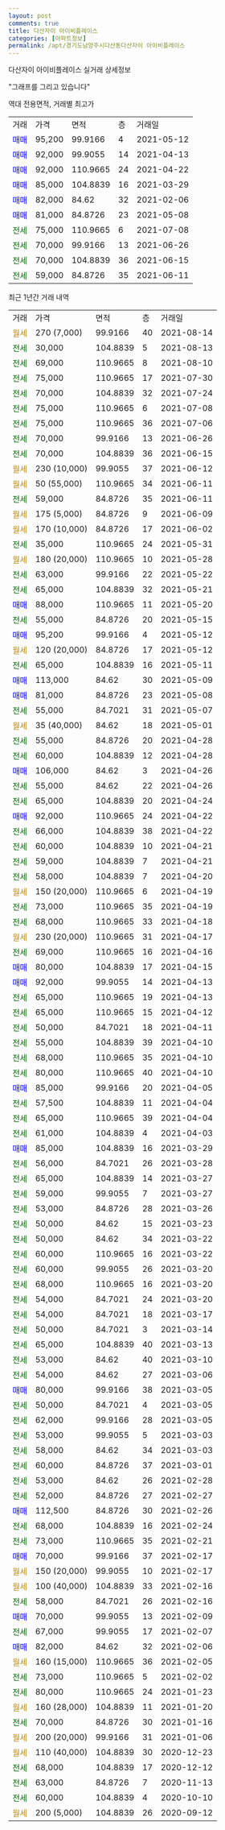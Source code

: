 ```yaml
---
layout: post
comments: true
title: 다산자이 아이비플레이스
categories: [아파트정보]
permalink: /apt/경기도남양주시다산동다산자이 아이비플레이스
---
```


다산자이 아이비플레이스 실거래 상세정보

<script type="text/javascript">
  google.charts.load('current', {'packages':['line', 'corechart']});
  google.charts.setOnLoadCallback(drawChart);

  function drawChart() {
    var data = new google.visualization.DataTable();
    data.addColumn('date', '거래일');
    data.addColumn('number', "매매");
    data.addColumn('number', "전세");
    data.addColumn('number', "전매");

    data.addRows([[new Date(Date.parse("2021-08-14")), null, null, null], [new Date(Date.parse("2021-08-13")), null, 30000, null], [new Date(Date.parse("2021-08-10")), null, 69000, null], [new Date(Date.parse("2021-07-30")), null, 75000, null], [new Date(Date.parse("2021-07-24")), null, 70000, null], [new Date(Date.parse("2021-07-08")), null, 75000, null], [new Date(Date.parse("2021-07-06")), null, 75000, null], [new Date(Date.parse("2021-06-26")), null, 70000, null], [new Date(Date.parse("2021-06-15")), null, 70000, null], [new Date(Date.parse("2021-06-12")), null, null, null], [new Date(Date.parse("2021-06-11")), null, null, null], [new Date(Date.parse("2021-06-11")), null, 59000, null], [new Date(Date.parse("2021-06-09")), null, null, null], [new Date(Date.parse("2021-06-02")), null, null, null], [new Date(Date.parse("2021-05-31")), null, 35000, null], [new Date(Date.parse("2021-05-28")), null, null, null], [new Date(Date.parse("2021-05-22")), null, 63000, null], [new Date(Date.parse("2021-05-21")), null, 65000, null], [new Date(Date.parse("2021-05-20")), 88000, null, null], [new Date(Date.parse("2021-05-15")), null, 55000, null], [new Date(Date.parse("2021-05-12")), 95200, null, null], [new Date(Date.parse("2021-05-12")), null, null, null], [new Date(Date.parse("2021-05-11")), null, 65000, null], [new Date(Date.parse("2021-05-09")), 113000, null, null], [new Date(Date.parse("2021-05-08")), 81000, null, null], [new Date(Date.parse("2021-05-07")), null, 55000, null], [new Date(Date.parse("2021-05-01")), null, null, null], [new Date(Date.parse("2021-04-28")), null, 55000, null], [new Date(Date.parse("2021-04-28")), null, 60000, null], [new Date(Date.parse("2021-04-26")), 106000, null, null], [new Date(Date.parse("2021-04-26")), null, 55000, null], [new Date(Date.parse("2021-04-24")), null, 65000, null], [new Date(Date.parse("2021-04-22")), 92000, null, null], [new Date(Date.parse("2021-04-22")), null, 66000, null], [new Date(Date.parse("2021-04-21")), null, 60000, null], [new Date(Date.parse("2021-04-21")), null, 59000, null], [new Date(Date.parse("2021-04-20")), null, 58000, null], [new Date(Date.parse("2021-04-19")), null, null, null], [new Date(Date.parse("2021-04-19")), null, 73000, null], [new Date(Date.parse("2021-04-18")), null, 68000, null], [new Date(Date.parse("2021-04-17")), null, null, null], [new Date(Date.parse("2021-04-16")), null, 69000, null], [new Date(Date.parse("2021-04-15")), 80000, null, null], [new Date(Date.parse("2021-04-13")), 92000, null, null], [new Date(Date.parse("2021-04-13")), null, 65000, null], [new Date(Date.parse("2021-04-12")), null, 65000, null], [new Date(Date.parse("2021-04-11")), null, 50000, null], [new Date(Date.parse("2021-04-10")), null, 55000, null], [new Date(Date.parse("2021-04-10")), null, 68000, null], [new Date(Date.parse("2021-04-10")), null, 80000, null], [new Date(Date.parse("2021-04-05")), 85000, null, null], [new Date(Date.parse("2021-04-04")), null, 57500, null], [new Date(Date.parse("2021-04-04")), null, 65000, null], [new Date(Date.parse("2021-04-03")), null, 61000, null], [new Date(Date.parse("2021-03-29")), 85000, null, null], [new Date(Date.parse("2021-03-28")), null, 56000, null], [new Date(Date.parse("2021-03-27")), null, 65000, null], [new Date(Date.parse("2021-03-27")), null, 59000, null], [new Date(Date.parse("2021-03-26")), null, 53000, null], [new Date(Date.parse("2021-03-23")), null, 50000, null], [new Date(Date.parse("2021-03-22")), null, 50000, null], [new Date(Date.parse("2021-03-22")), null, 60000, null], [new Date(Date.parse("2021-03-20")), null, 60000, null], [new Date(Date.parse("2021-03-20")), null, 68000, null], [new Date(Date.parse("2021-03-20")), null, 54000, null], [new Date(Date.parse("2021-03-17")), null, 54000, null], [new Date(Date.parse("2021-03-14")), null, 50000, null], [new Date(Date.parse("2021-03-13")), null, 65000, null], [new Date(Date.parse("2021-03-10")), null, 53000, null], [new Date(Date.parse("2021-03-06")), null, 54000, null], [new Date(Date.parse("2021-03-05")), 80000, null, null], [new Date(Date.parse("2021-03-05")), null, 50000, null], [new Date(Date.parse("2021-03-05")), null, 62000, null], [new Date(Date.parse("2021-03-03")), null, 53000, null], [new Date(Date.parse("2021-03-03")), null, 58000, null], [new Date(Date.parse("2021-03-01")), null, 60000, null], [new Date(Date.parse("2021-02-28")), null, 53000, null], [new Date(Date.parse("2021-02-27")), null, 52000, null], [new Date(Date.parse("2021-02-26")), 112500, null, null], [new Date(Date.parse("2021-02-24")), null, 68000, null], [new Date(Date.parse("2021-02-21")), null, 73000, null], [new Date(Date.parse("2021-02-17")), 70000, null, null], [new Date(Date.parse("2021-02-17")), null, null, null], [new Date(Date.parse("2021-02-16")), null, null, null], [new Date(Date.parse("2021-02-16")), null, 58000, null], [new Date(Date.parse("2021-02-09")), 70000, null, null], [new Date(Date.parse("2021-02-07")), null, 67000, null], [new Date(Date.parse("2021-02-06")), 82000, null, null], [new Date(Date.parse("2021-02-05")), null, null, null], [new Date(Date.parse("2021-02-02")), null, 73000, null], [new Date(Date.parse("2021-01-23")), null, 80000, null], [new Date(Date.parse("2021-01-20")), null, null, null], [new Date(Date.parse("2021-01-16")), null, 70000, null], [new Date(Date.parse("2021-01-06")), null, null, null], [new Date(Date.parse("2020-12-23")), null, null, null], [new Date(Date.parse("2020-12-12")), null, 68000, null], [new Date(Date.parse("2020-11-13")), null, 63000, null], [new Date(Date.parse("2020-10-10")), null, 60000, null], [new Date(Date.parse("2020-09-12")), null, null, null]]);

    var options = {
      hAxis: {
        format: 'yyyy/MM/dd'
      },    
      lineWidth: 0,
      pointsVisible: true,    
      title: '최근 1년간 유형별 실거래가 분포',
      legend: { position: 'bottom' }
    };

    var formatter = new google.visualization.NumberFormat({pattern:'###,###'} );
    formatter.format(data, 1);
    formatter.format(data, 2);
    
    setTimeout(function() {
        var chart = new google.visualization.LineChart(document.getElementById('columnchart_material'));
        chart.draw(data, (options));
        document.getElementById('loading').style.display = 'none';
    }, 1000);
  }
</script>


<div id="loading" style="z-index:20; display: block; margin-left: 0px">"그래프를 그리고 있습니다"</div>
<div id="columnchart_material" style="width: 95%; margin-left: 0px; display: block"></div>

역대 전용면적, 거래별 최고가
<table class="sortable">
    <tr>
      <td>거래</td>
      <td>가격</td>
      <td>면적</td>
      <td>층</td>
      <td>거래일</td>
    </tr>
        <tr>
          <td><a style="color: blue">매매</a></td>
          <td>95,200</td>
          <td>99.9166</td>
          <td>4</td>
          <td>2021-05-12</td>
        </tr>            <tr>
          <td><a style="color: blue">매매</a></td>
          <td>92,000</td>
          <td>99.9055</td>
          <td>14</td>
          <td>2021-04-13</td>
        </tr>            <tr>
          <td><a style="color: blue">매매</a></td>
          <td>92,000</td>
          <td>110.9665</td>
          <td>24</td>
          <td>2021-04-22</td>
        </tr>            <tr>
          <td><a style="color: blue">매매</a></td>
          <td>85,000</td>
          <td>104.8839</td>
          <td>16</td>
          <td>2021-03-29</td>
        </tr>            <tr>
          <td><a style="color: blue">매매</a></td>
          <td>82,000</td>
          <td>84.62</td>
          <td>32</td>
          <td>2021-02-06</td>
        </tr>            <tr>
          <td><a style="color: blue">매매</a></td>
          <td>81,000</td>
          <td>84.8726</td>
          <td>23</td>
          <td>2021-05-08</td>
        </tr>        
        <tr>
              <td><a style="color: darkgreen">전세</a></td>
              <td>75,000</td>
              <td>110.9665</td>
              <td>6</td>
              <td>2021-07-08</td>
            </tr>            <tr>
              <td><a style="color: darkgreen">전세</a></td>
              <td>70,000</td>
              <td>99.9166</td>
              <td>13</td>
              <td>2021-06-26</td>
            </tr>            <tr>
              <td><a style="color: darkgreen">전세</a></td>
              <td>70,000</td>
              <td>104.8839</td>
              <td>36</td>
              <td>2021-06-15</td>
            </tr>            <tr>
              <td><a style="color: darkgreen">전세</a></td>
              <td>59,000</td>
              <td>84.8726</td>
              <td>35</td>
              <td>2021-06-11</td>
            </tr>        
    
</table>

최근 1년간 거래 내역

<table class="sortable">
    <tr>
      <td>거래</td>
      <td>가격</td>
      <td>면적</td>
      <td>층</td>
      <td>거래일</td>
    </tr>
    <tr>
      <td><a style="color: darkgoldenrod">월세</a></td>
      <td>270 (7,000)</td>
      <td>99.9166</td>
      <td>40</td>
      <td>2021-08-14</td>
    </tr>          <tr>
      <td><a style="color: darkgreen">전세</a></td>
      <td>30,000</td>
      <td>104.8839</td>
      <td>5</td>
      <td>2021-08-13</td>
    </tr>          <tr>
      <td><a style="color: darkgreen">전세</a></td>
      <td>69,000</td>
      <td>110.9665</td>
      <td>8</td>
      <td>2021-08-10</td>
    </tr>          <tr>
      <td><a style="color: darkgreen">전세</a></td>
      <td>75,000</td>
      <td>110.9665</td>
      <td>17</td>
      <td>2021-07-30</td>
    </tr>          <tr>
      <td><a style="color: darkgreen">전세</a></td>
      <td>70,000</td>
      <td>104.8839</td>
      <td>32</td>
      <td>2021-07-24</td>
    </tr>          <tr>
      <td><a style="color: darkgreen">전세</a></td>
      <td>75,000</td>
      <td>110.9665</td>
      <td>6</td>
      <td>2021-07-08</td>
    </tr>          <tr>
      <td><a style="color: darkgreen">전세</a></td>
      <td>75,000</td>
      <td>110.9665</td>
      <td>36</td>
      <td>2021-07-06</td>
    </tr>          <tr>
      <td><a style="color: darkgreen">전세</a></td>
      <td>70,000</td>
      <td>99.9166</td>
      <td>13</td>
      <td>2021-06-26</td>
    </tr>          <tr>
      <td><a style="color: darkgreen">전세</a></td>
      <td>70,000</td>
      <td>104.8839</td>
      <td>36</td>
      <td>2021-06-15</td>
    </tr>          <tr>
      <td><a style="color: darkgoldenrod">월세</a></td>
      <td>230 (10,000)</td>
      <td>99.9055</td>
      <td>37</td>
      <td>2021-06-12</td>
    </tr>          <tr>
      <td><a style="color: darkgoldenrod">월세</a></td>
      <td>50 (55,000)</td>
      <td>110.9665</td>
      <td>34</td>
      <td>2021-06-11</td>
    </tr>          <tr>
      <td><a style="color: darkgreen">전세</a></td>
      <td>59,000</td>
      <td>84.8726</td>
      <td>35</td>
      <td>2021-06-11</td>
    </tr>          <tr>
      <td><a style="color: darkgoldenrod">월세</a></td>
      <td>175 (5,000)</td>
      <td>84.8726</td>
      <td>9</td>
      <td>2021-06-09</td>
    </tr>          <tr>
      <td><a style="color: darkgoldenrod">월세</a></td>
      <td>170 (10,000)</td>
      <td>84.8726</td>
      <td>17</td>
      <td>2021-06-02</td>
    </tr>          <tr>
      <td><a style="color: darkgreen">전세</a></td>
      <td>35,000</td>
      <td>110.9665</td>
      <td>24</td>
      <td>2021-05-31</td>
    </tr>          <tr>
      <td><a style="color: darkgoldenrod">월세</a></td>
      <td>180 (20,000)</td>
      <td>110.9665</td>
      <td>10</td>
      <td>2021-05-28</td>
    </tr>          <tr>
      <td><a style="color: darkgreen">전세</a></td>
      <td>63,000</td>
      <td>99.9166</td>
      <td>22</td>
      <td>2021-05-22</td>
    </tr>          <tr>
      <td><a style="color: darkgreen">전세</a></td>
      <td>65,000</td>
      <td>104.8839</td>
      <td>32</td>
      <td>2021-05-21</td>
    </tr>          <tr>
      <td><a style="color: blue">매매</a></td>
      <td>88,000</td>
      <td>110.9665</td>
      <td>11</td>
      <td>2021-05-20</td>
    </tr>          <tr>
      <td><a style="color: darkgreen">전세</a></td>
      <td>55,000</td>
      <td>84.8726</td>
      <td>20</td>
      <td>2021-05-15</td>
    </tr>          <tr>
      <td><a style="color: blue">매매</a></td>
      <td>95,200</td>
      <td>99.9166</td>
      <td>4</td>
      <td>2021-05-12</td>
    </tr>          <tr>
      <td><a style="color: darkgoldenrod">월세</a></td>
      <td>120 (20,000)</td>
      <td>84.8726</td>
      <td>17</td>
      <td>2021-05-12</td>
    </tr>          <tr>
      <td><a style="color: darkgreen">전세</a></td>
      <td>65,000</td>
      <td>104.8839</td>
      <td>16</td>
      <td>2021-05-11</td>
    </tr>          <tr>
      <td><a style="color: blue">매매</a></td>
      <td>113,000</td>
      <td>84.62</td>
      <td>30</td>
      <td>2021-05-09</td>
    </tr>          <tr>
      <td><a style="color: blue">매매</a></td>
      <td>81,000</td>
      <td>84.8726</td>
      <td>23</td>
      <td>2021-05-08</td>
    </tr>          <tr>
      <td><a style="color: darkgreen">전세</a></td>
      <td>55,000</td>
      <td>84.7021</td>
      <td>31</td>
      <td>2021-05-07</td>
    </tr>          <tr>
      <td><a style="color: darkgoldenrod">월세</a></td>
      <td>35 (40,000)</td>
      <td>84.62</td>
      <td>18</td>
      <td>2021-05-01</td>
    </tr>          <tr>
      <td><a style="color: darkgreen">전세</a></td>
      <td>55,000</td>
      <td>84.8726</td>
      <td>20</td>
      <td>2021-04-28</td>
    </tr>          <tr>
      <td><a style="color: darkgreen">전세</a></td>
      <td>60,000</td>
      <td>104.8839</td>
      <td>12</td>
      <td>2021-04-28</td>
    </tr>          <tr>
      <td><a style="color: blue">매매</a></td>
      <td>106,000</td>
      <td>84.62</td>
      <td>3</td>
      <td>2021-04-26</td>
    </tr>          <tr>
      <td><a style="color: darkgreen">전세</a></td>
      <td>55,000</td>
      <td>84.62</td>
      <td>22</td>
      <td>2021-04-26</td>
    </tr>          <tr>
      <td><a style="color: darkgreen">전세</a></td>
      <td>65,000</td>
      <td>104.8839</td>
      <td>20</td>
      <td>2021-04-24</td>
    </tr>          <tr>
      <td><a style="color: blue">매매</a></td>
      <td>92,000</td>
      <td>110.9665</td>
      <td>24</td>
      <td>2021-04-22</td>
    </tr>          <tr>
      <td><a style="color: darkgreen">전세</a></td>
      <td>66,000</td>
      <td>104.8839</td>
      <td>38</td>
      <td>2021-04-22</td>
    </tr>          <tr>
      <td><a style="color: darkgreen">전세</a></td>
      <td>60,000</td>
      <td>104.8839</td>
      <td>10</td>
      <td>2021-04-21</td>
    </tr>          <tr>
      <td><a style="color: darkgreen">전세</a></td>
      <td>59,000</td>
      <td>104.8839</td>
      <td>7</td>
      <td>2021-04-21</td>
    </tr>          <tr>
      <td><a style="color: darkgreen">전세</a></td>
      <td>58,000</td>
      <td>104.8839</td>
      <td>7</td>
      <td>2021-04-20</td>
    </tr>          <tr>
      <td><a style="color: darkgoldenrod">월세</a></td>
      <td>150 (20,000)</td>
      <td>110.9665</td>
      <td>6</td>
      <td>2021-04-19</td>
    </tr>          <tr>
      <td><a style="color: darkgreen">전세</a></td>
      <td>73,000</td>
      <td>110.9665</td>
      <td>35</td>
      <td>2021-04-19</td>
    </tr>          <tr>
      <td><a style="color: darkgreen">전세</a></td>
      <td>68,000</td>
      <td>110.9665</td>
      <td>33</td>
      <td>2021-04-18</td>
    </tr>          <tr>
      <td><a style="color: darkgoldenrod">월세</a></td>
      <td>230 (20,000)</td>
      <td>110.9665</td>
      <td>31</td>
      <td>2021-04-17</td>
    </tr>          <tr>
      <td><a style="color: darkgreen">전세</a></td>
      <td>69,000</td>
      <td>110.9665</td>
      <td>16</td>
      <td>2021-04-16</td>
    </tr>          <tr>
      <td><a style="color: blue">매매</a></td>
      <td>80,000</td>
      <td>104.8839</td>
      <td>17</td>
      <td>2021-04-15</td>
    </tr>          <tr>
      <td><a style="color: blue">매매</a></td>
      <td>92,000</td>
      <td>99.9055</td>
      <td>14</td>
      <td>2021-04-13</td>
    </tr>          <tr>
      <td><a style="color: darkgreen">전세</a></td>
      <td>65,000</td>
      <td>110.9665</td>
      <td>19</td>
      <td>2021-04-13</td>
    </tr>          <tr>
      <td><a style="color: darkgreen">전세</a></td>
      <td>65,000</td>
      <td>110.9665</td>
      <td>15</td>
      <td>2021-04-12</td>
    </tr>          <tr>
      <td><a style="color: darkgreen">전세</a></td>
      <td>50,000</td>
      <td>84.7021</td>
      <td>18</td>
      <td>2021-04-11</td>
    </tr>          <tr>
      <td><a style="color: darkgreen">전세</a></td>
      <td>55,000</td>
      <td>104.8839</td>
      <td>39</td>
      <td>2021-04-10</td>
    </tr>          <tr>
      <td><a style="color: darkgreen">전세</a></td>
      <td>68,000</td>
      <td>110.9665</td>
      <td>35</td>
      <td>2021-04-10</td>
    </tr>          <tr>
      <td><a style="color: darkgreen">전세</a></td>
      <td>80,000</td>
      <td>110.9665</td>
      <td>40</td>
      <td>2021-04-10</td>
    </tr>          <tr>
      <td><a style="color: blue">매매</a></td>
      <td>85,000</td>
      <td>99.9166</td>
      <td>20</td>
      <td>2021-04-05</td>
    </tr>          <tr>
      <td><a style="color: darkgreen">전세</a></td>
      <td>57,500</td>
      <td>104.8839</td>
      <td>11</td>
      <td>2021-04-04</td>
    </tr>          <tr>
      <td><a style="color: darkgreen">전세</a></td>
      <td>65,000</td>
      <td>110.9665</td>
      <td>39</td>
      <td>2021-04-04</td>
    </tr>          <tr>
      <td><a style="color: darkgreen">전세</a></td>
      <td>61,000</td>
      <td>104.8839</td>
      <td>4</td>
      <td>2021-04-03</td>
    </tr>          <tr>
      <td><a style="color: blue">매매</a></td>
      <td>85,000</td>
      <td>104.8839</td>
      <td>16</td>
      <td>2021-03-29</td>
    </tr>          <tr>
      <td><a style="color: darkgreen">전세</a></td>
      <td>56,000</td>
      <td>84.7021</td>
      <td>26</td>
      <td>2021-03-28</td>
    </tr>          <tr>
      <td><a style="color: darkgreen">전세</a></td>
      <td>65,000</td>
      <td>104.8839</td>
      <td>14</td>
      <td>2021-03-27</td>
    </tr>          <tr>
      <td><a style="color: darkgreen">전세</a></td>
      <td>59,000</td>
      <td>99.9055</td>
      <td>7</td>
      <td>2021-03-27</td>
    </tr>          <tr>
      <td><a style="color: darkgreen">전세</a></td>
      <td>53,000</td>
      <td>84.8726</td>
      <td>28</td>
      <td>2021-03-26</td>
    </tr>          <tr>
      <td><a style="color: darkgreen">전세</a></td>
      <td>50,000</td>
      <td>84.62</td>
      <td>15</td>
      <td>2021-03-23</td>
    </tr>          <tr>
      <td><a style="color: darkgreen">전세</a></td>
      <td>50,000</td>
      <td>84.62</td>
      <td>34</td>
      <td>2021-03-22</td>
    </tr>          <tr>
      <td><a style="color: darkgreen">전세</a></td>
      <td>60,000</td>
      <td>110.9665</td>
      <td>16</td>
      <td>2021-03-22</td>
    </tr>          <tr>
      <td><a style="color: darkgreen">전세</a></td>
      <td>60,000</td>
      <td>99.9055</td>
      <td>26</td>
      <td>2021-03-20</td>
    </tr>          <tr>
      <td><a style="color: darkgreen">전세</a></td>
      <td>68,000</td>
      <td>110.9665</td>
      <td>16</td>
      <td>2021-03-20</td>
    </tr>          <tr>
      <td><a style="color: darkgreen">전세</a></td>
      <td>54,000</td>
      <td>84.7021</td>
      <td>24</td>
      <td>2021-03-20</td>
    </tr>          <tr>
      <td><a style="color: darkgreen">전세</a></td>
      <td>54,000</td>
      <td>84.7021</td>
      <td>18</td>
      <td>2021-03-17</td>
    </tr>          <tr>
      <td><a style="color: darkgreen">전세</a></td>
      <td>50,000</td>
      <td>84.7021</td>
      <td>3</td>
      <td>2021-03-14</td>
    </tr>          <tr>
      <td><a style="color: darkgreen">전세</a></td>
      <td>65,000</td>
      <td>104.8839</td>
      <td>40</td>
      <td>2021-03-13</td>
    </tr>          <tr>
      <td><a style="color: darkgreen">전세</a></td>
      <td>53,000</td>
      <td>84.62</td>
      <td>40</td>
      <td>2021-03-10</td>
    </tr>          <tr>
      <td><a style="color: darkgreen">전세</a></td>
      <td>54,000</td>
      <td>84.62</td>
      <td>27</td>
      <td>2021-03-06</td>
    </tr>          <tr>
      <td><a style="color: blue">매매</a></td>
      <td>80,000</td>
      <td>99.9166</td>
      <td>38</td>
      <td>2021-03-05</td>
    </tr>          <tr>
      <td><a style="color: darkgreen">전세</a></td>
      <td>50,000</td>
      <td>84.7021</td>
      <td>4</td>
      <td>2021-03-05</td>
    </tr>          <tr>
      <td><a style="color: darkgreen">전세</a></td>
      <td>62,000</td>
      <td>99.9166</td>
      <td>28</td>
      <td>2021-03-05</td>
    </tr>          <tr>
      <td><a style="color: darkgreen">전세</a></td>
      <td>53,000</td>
      <td>99.9055</td>
      <td>5</td>
      <td>2021-03-03</td>
    </tr>          <tr>
      <td><a style="color: darkgreen">전세</a></td>
      <td>58,000</td>
      <td>84.62</td>
      <td>34</td>
      <td>2021-03-03</td>
    </tr>          <tr>
      <td><a style="color: darkgreen">전세</a></td>
      <td>60,000</td>
      <td>84.8726</td>
      <td>37</td>
      <td>2021-03-01</td>
    </tr>          <tr>
      <td><a style="color: darkgreen">전세</a></td>
      <td>53,000</td>
      <td>84.62</td>
      <td>26</td>
      <td>2021-02-28</td>
    </tr>          <tr>
      <td><a style="color: darkgreen">전세</a></td>
      <td>52,000</td>
      <td>84.8726</td>
      <td>27</td>
      <td>2021-02-27</td>
    </tr>          <tr>
      <td><a style="color: blue">매매</a></td>
      <td>112,500</td>
      <td>84.8726</td>
      <td>30</td>
      <td>2021-02-26</td>
    </tr>          <tr>
      <td><a style="color: darkgreen">전세</a></td>
      <td>68,000</td>
      <td>104.8839</td>
      <td>16</td>
      <td>2021-02-24</td>
    </tr>          <tr>
      <td><a style="color: darkgreen">전세</a></td>
      <td>73,000</td>
      <td>110.9665</td>
      <td>35</td>
      <td>2021-02-21</td>
    </tr>          <tr>
      <td><a style="color: blue">매매</a></td>
      <td>70,000</td>
      <td>99.9166</td>
      <td>37</td>
      <td>2021-02-17</td>
    </tr>          <tr>
      <td><a style="color: darkgoldenrod">월세</a></td>
      <td>150 (20,000)</td>
      <td>99.9055</td>
      <td>10</td>
      <td>2021-02-17</td>
    </tr>          <tr>
      <td><a style="color: darkgoldenrod">월세</a></td>
      <td>100 (40,000)</td>
      <td>104.8839</td>
      <td>33</td>
      <td>2021-02-16</td>
    </tr>          <tr>
      <td><a style="color: darkgreen">전세</a></td>
      <td>58,000</td>
      <td>84.7021</td>
      <td>26</td>
      <td>2021-02-16</td>
    </tr>          <tr>
      <td><a style="color: blue">매매</a></td>
      <td>70,000</td>
      <td>99.9055</td>
      <td>13</td>
      <td>2021-02-09</td>
    </tr>          <tr>
      <td><a style="color: darkgreen">전세</a></td>
      <td>67,000</td>
      <td>99.9055</td>
      <td>17</td>
      <td>2021-02-07</td>
    </tr>          <tr>
      <td><a style="color: blue">매매</a></td>
      <td>82,000</td>
      <td>84.62</td>
      <td>32</td>
      <td>2021-02-06</td>
    </tr>          <tr>
      <td><a style="color: darkgoldenrod">월세</a></td>
      <td>160 (15,000)</td>
      <td>110.9665</td>
      <td>36</td>
      <td>2021-02-05</td>
    </tr>          <tr>
      <td><a style="color: darkgreen">전세</a></td>
      <td>73,000</td>
      <td>110.9665</td>
      <td>5</td>
      <td>2021-02-02</td>
    </tr>          <tr>
      <td><a style="color: darkgreen">전세</a></td>
      <td>80,000</td>
      <td>110.9665</td>
      <td>24</td>
      <td>2021-01-23</td>
    </tr>          <tr>
      <td><a style="color: darkgoldenrod">월세</a></td>
      <td>160 (28,000)</td>
      <td>104.8839</td>
      <td>11</td>
      <td>2021-01-20</td>
    </tr>          <tr>
      <td><a style="color: darkgreen">전세</a></td>
      <td>70,000</td>
      <td>84.8726</td>
      <td>30</td>
      <td>2021-01-16</td>
    </tr>          <tr>
      <td><a style="color: darkgoldenrod">월세</a></td>
      <td>200 (20,000)</td>
      <td>99.9166</td>
      <td>31</td>
      <td>2021-01-06</td>
    </tr>          <tr>
      <td><a style="color: darkgoldenrod">월세</a></td>
      <td>110 (40,000)</td>
      <td>104.8839</td>
      <td>30</td>
      <td>2020-12-23</td>
    </tr>          <tr>
      <td><a style="color: darkgreen">전세</a></td>
      <td>68,000</td>
      <td>104.8839</td>
      <td>17</td>
      <td>2020-12-12</td>
    </tr>          <tr>
      <td><a style="color: darkgreen">전세</a></td>
      <td>63,000</td>
      <td>84.8726</td>
      <td>7</td>
      <td>2020-11-13</td>
    </tr>          <tr>
      <td><a style="color: darkgreen">전세</a></td>
      <td>60,000</td>
      <td>104.8839</td>
      <td>4</td>
      <td>2020-10-10</td>
    </tr>          <tr>
      <td><a style="color: darkgoldenrod">월세</a></td>
      <td>200 (5,000)</td>
      <td>104.8839</td>
      <td>26</td>
      <td>2020-09-12</td>
    </tr>      </table>

